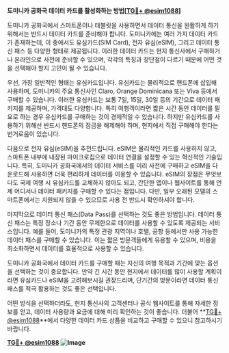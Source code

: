 **도미니카 공화국 데이터 카드를 활성화하는 방법[[TG💪+ @esim1088](https://t.me/s/esim1088)]**

도미니카 공화국에서 스마트폰이나 태블릿을 사용하면서 데이터 통신을 원활하게 하기 위해서는 반드시 데이터 카드를 준비해야 합니다. 도미니카에는 여러 가지 데이터 카드가 존재하는데, 이 중에서도 유심카드(SIM Card), 전자 유심(eSIM), 그리고 데이터 통신 패스 등 다양한 형태로 제공됩니다. 이러한 데이터 카드는 현지 통신사에서 구매하거나 온라인으로 사전에 준비할 수 있으며, 각각의 특징과 장단점이 다르기 때문에 어떤 것을 선택해야 할지 고민이 될 수 있습니다.

우선, 가장 일반적인 형태는 유심카드입니다. 유심카드는 물리적으로 핸드폰에 삽입해 사용하며, 도미니카의 주요 통신사인 Claro, Orange Dominicana 또는 Viva 등에서 구매할 수 있습니다. 이러한 유심카드는 보통 7일, 15일, 30일 등의 기간으로 데이터 패키지를 제공하며, 가격대도 다양합니다. 특히 여행객이라면 짧은 시간 동안 데이터를 필요로 하는 경우 유심카드를 구매하는 것이 경제적일 수 있습니다. 하지만 유심카드를 사용하기 위해선 반드시 핸드폰의 잠금을 해제해야 하며, 현지에서 직접 구매해야 한다는 번거로움이 있습니다.

다음으로 전자 유심(eSIM)을 추천드립니다. eSIM은 물리적인 카드를 사용하지 않고, 스마트폰 내부에 내장된 마이크로칩으로 데이터 연결을 설정할 수 있는 혁신적인 기술입니다. 특히, 도미니카 공화국에서의 데이터 서비스를 미리 사전에 구매하고 eSIM을 다운로드해 사용하면 더욱 편리하게 데이터를 이용할 수 있습니다. eSIM의 장점은 무엇보다도 국제 여행 시 유심카드를 교체하지 않아도 되고, 간단한 앱이나 웹사이트를 통해 언제 어디서나 데이터 패키지를 구매할 수 있다는 점입니다. 다만, 일부 오래된 모델의 스마트폰에서는 지원되지 않을 수 있으므로 사용 전 반드시 확인하셔야 합니다.

마지막으로 데이터 통신 패스(Data Pass)를 선택하는 것도 좋은 방법입니다. 데이터 통신 패스는 특정 장소나 기간 동안 무제한으로 데이터를 사용할 수 있도록 제공되는 서비스입니다. 예를 들어, 도미니카의 특정 관광 지역이나 호텔, 공항 등에서만 사용 가능한 데이터 패스를 구매할 수 있습니다. 이는 짧은 방문객들에게 유용할 수 있으며, 비용을 최소화하면서 데이터를 효율적으로 사용할 수 있습니다.

도미니카 공화국에서 데이터 카드를 구매할 때는 자신의 여행 목적과 기간에 맞는 옵션을 선택하는 것이 중요합니다. 만약 긴 시간 동안 현지에서 데이터를 많이 사용할 계획이라면 유심카드나 eSIM을 고려해보시길 권장드리며, 단기간의 방문이라면 데이터 통신 패스를 적극 활용하는 것도 좋은 선택입니다.

어떤 방식을 선택하더라도, 현지 통신사의 고객센터나 공식 웹사이트를 통해 자세한 정보를 얻고, 데이터 사용량과 요금에 대해 미리 확인하는 것이 좋습니다. 더불어 **[TG💪+ @esim1088](https://t.me/s/esim1088)**에서 다양한 데이터 카드 상품을 비교하고 구매할 수 있으니 참고하시기 바랍니다.

**[TG💪+ @esim1088](https://t.me/s/esim1088) ![Image](https://i.postimg.cc/Y0z9fWf4/image.png)**